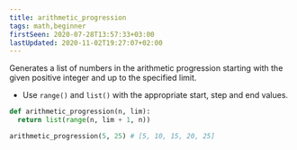 ```yaml
---
title: arithmetic_progression
tags: math,beginner
firstSeen: 2020-07-28T13:57:33+03:00
lastUpdated: 2020-11-02T19:27:07+02:00
---
```


Generates a list of numbers in the arithmetic progression starting with the given positive integer and up to the specified limit.

- Use `range()` and `list()` with the appropriate start, step and end values.

```py
def arithmetic_progression(n, lim):
  return list(range(n, lim + 1, n))
```

```py
arithmetic_progression(5, 25) # [5, 10, 15, 20, 25] 
```

